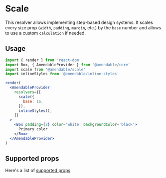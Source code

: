 # Scale

This resolver allows implementing step-based design systems. It scales every size prop (`width`, `padding`, `margin`, etc.) by the `base` number and allows to use a custom `calculation` if needed.

## Usage
```jsx sandbox
import { render } from 'react-dom'
import Box, { AmendableProvider } from '@amendable/core'
import scale from '@amendable/scale'
import inlineStyles from '@amendable/inline-styles'

render(
  <AmendableProvider
    resolvers={[
      scale({
        base: 16,
      }),
      inlineStyles(),
    ]}
  >
    <Box padding={2} color='white' backgroundColor='black'>
      Primary color
    </Box>
  </AmendableProvider>
)
```

## Supported props

Here's a list of [supported props](https://github.com/amendable/scale/blob/master/src/defaultPropNames.js).
